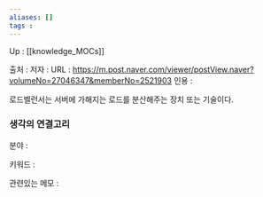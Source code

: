 ```yaml
---
aliases: []
tags : 
---
```

Up : [[knowledge_MOCs]]

출처 :
저자 :
URL : https://m.post.naver.com/viewer/postView.naver?volumeNo=27046347&memberNo=2521903
인용 : 

로드벨런서는 서버에 가해지는 로드를 분산해주는 장치 또는 기술이다.




### 생각의 연결고리
분야 :

키워드 :

관련있는 메모 :
